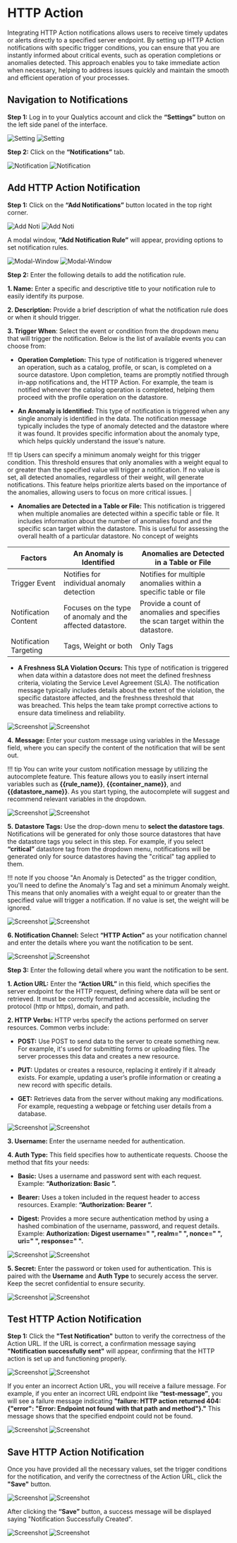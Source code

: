 # HTTP Action

Integrating HTTP Action notifications allows users to receive timely updates or alerts directly to a specified server endpoint. By setting up HTTP Action notifications with specific trigger conditions, you can ensure that you are instantly informed about critical events, such as operation completions or anomalies detected. This approach enables you to take immediate action when necessary, helping to address issues quickly and maintain the smooth and efficient operation of your processes.

## Navigation to Notifications

**Step 1:** Log in to your Qualytics account and click the **“Settings”** button on the left side panel of the interface. 

![Setting](../../../assets/notifications/services/http-action/settings-light-1.png#only-light)
![Setting](../../../assets/notifications/services/http-action/settings-dark-1.png#only-dark)

**Step 2:** Click on the **“Notifications”** tab.

![Notification](../../../assets/notifications/services/http-action/notification-light-2.png#only-light)
![Notification](../../../assets/notifications/services/http-action/notification-dark-2.png#only-dark)

## Add HTTP Action Notification

**Step 1:** Click on the **“Add Notifications”** button located in the top right corner.

![Add Noti](../../../assets/notifications/services/http-action/add-notification-light-3.png#only-light)
![Add Noti](../../../assets/notifications/services/http-action/add-notification-dark-3.png#only-dark)

A modal window, **“Add Notification Rule”** will appear, providing options to set notification rules.

![Modal-Window](../../../assets/notifications/services/http-action/modal-window-light-4.png#only-light)
![Modal-Window](../../../assets/notifications/services/http-action/modal-window-dark-4.png#only-dark)

**Step 2:** Enter the following details to add the notification rule.

**1. Name:** Enter a specific and descriptive title to your notification rule to easily identify its purpose.

**2. Description:** Provide a brief description of what the notification rule does or when it should trigger.

**3. Trigger When**: Select the event or condition from the dropdown menu that will trigger the notification. Below is the list of available events you can choose from:

- **Operation Completion:** This type of notification is triggered whenever an operation, such as a catalog, profile, or scan, is completed on a source datastore.  Upon completion, teams are promptly notified through in-app notifications and, the HTTP Action. For example, the team is notified whenever the catalog operation is completed, helping them proceed with the profile operation on the datastore. 

- **An Anomaly is Identified:** This type of notification is triggered when any single anomaly is identified in the data. The notification message typically includes the type of anomaly detected and the datastore where it was found. It provides specific information about the anomaly type, which helps quickly understand the issue's nature.

!!! tip 
    Users can specify a minimum anomaly weight for this trigger condition. This threshold ensures that only anomalies with a weight equal to or greater than the specified value will trigger a notification. If no value is set, all detected anomalies, regardless of their weight, will generate notifications. This feature helps prioritize alerts based on the importance of the anomalies, allowing users to focus on more critical issues.  |

- **Anomalies are Detected in a Table or File:** This notification is triggered when multiple anomalies are detected within a specific table or file. It includes information about the number of anomalies found and the specific scan target within the datastore. This is useful for assessing the overall health of a particular datastore. No concept of weights

| Factors | An Anomaly is Identified | Anomalies are Detected in a Table or File |
|-------- | -------|-------|
| Trigger Event | Notifies for individual anomaly detection | Notifies for multiple anomalies within a specific table or file |
| Notification Content | Focuses on the type of anomaly and the affected datastore. | Provide a count of anomalies and specifies the scan target within the datastore. |
| Notification Targeting  | Tags, Weight or both  | Only Tags  |

- **A Freshness SLA Violation Occurs:** This type of notification is triggered when data within a datastore does not meet the defined freshness criteria, violating the Service Level Agreement (SLA). The notification message typically includes details about the extent of the violation, the specific datastore affected, and the freshness threshold that   
  was breached. This helps the team take prompt corrective actions to ensure data timeliness and reliability.

![Screenshot](../../../assets/notifications/services/http-action/enter-details-light-5.png#only-light)
![Screenshot](../../../assets/notifications/services/http-action/enter-details-dark-5.png#only-dark)

**4.** **Message:** Enter your custom message using variables in the Message field, where you can specify the content of the notification that will be sent out. 

!!! tip 
    You can write your custom notification message by utilizing the autocomplete feature. This feature allows you to easily insert internal variables such as **{{rule_name}}**, **{{container_name}}**, and **{{datastore_name}}**. As you start typing, the autocomplete will suggest and recommend relevant variables in the dropdown.  

![Screenshot](../../../assets/notifications/services/http-action/message-light-6.png#only-light)
![Screenshot](../../../assets/notifications/services/http-action/message-dark-6.png#only-dark)

**5.** **Datastore Tags:** Use the drop-down menu to **select the datastore tags**. Notifications will be generated for only those source datastores that have the datastore tags you select in this step. For example, if you select **“critical”** datastore tag from the dropdown menu, notifications will be generated only for source datastores having the "critical" tag applied to them. 

!!! note 
    If you choose "An Anomaly is Detected" as the trigger condition, you'll need to define the Anomaly's Tag and set a minimum Anomaly weight. This means that only anomalies with a weight equal to or greater than the specified value will trigger a notification. If no value is set, the weight will be ignored. 

![Screenshot](../../../assets/notifications/services/http-action/tags-light-7.png#only-light)
![Screenshot](../../../assets/notifications/services/http-action/tags-dark-7.png#only-dark)

**6. Notification Channel:** Select **“HTTP Action”** as your notification channel and enter the details where you want the notification to be sent.

![Screenshot](../../../assets/notifications/services/http-action/notification-channel-light-8.png#only-light)
![Screenshot](../../../assets/notifications/services/http-action/notification-channel-dark-8.png#only-dark)

**Step 3:** Enter the following detail where you want the notification to be sent.

**1. Action URL:** Enter the **“Action URL”** in this field, which specifies the server endpoint for the HTTP request, defining where data will be sent or retrieved. It must be correctly formatted and accessible, including the protocol (http or https), domain, and path.

**2. HTTP Verbs:** HTTP verbs specify the actions performed on server resources. Common verbs include:

- **POST:** Use POST to send data to the server to create something new. For example, it's used for submitting forms or uploading files. The server processes this data and creates a new resource.

- **PUT:** Updates or creates a resource, replacing it entirely if it already exists. For example, updating a user’s profile information or creating a new record with specific details.

- **GET:** Retrieves data from the server without making any modifications. For example, requesting a webpage or fetching user details from a database.

![Screenshot](../../../assets/notifications/services/http-action/details-light-9.png#only-light)
![Screenshot](../../../assets/notifications/services/http-action/details-dark-9.png#only-dark)

**3. Username:** Enter the username needed for authentication. 

**4. Auth Type:** This field specifies how to authenticate requests. Choose the method that fits your needs:

- **Basic:** Uses a username and password sent with each request. Example: **“Authorization: Basic <base64-encoded-credentials>”.**

- **Bearer:** Uses a token included in the request header to access resources. Example: **“Authorization: Bearer <your-token>”.**  
    
- **Digest:** Provides a more secure authentication method by using a hashed combination of the username, password, and request details. Example: **Authorization: Digest username=" <username> ", realm=" <realm> ", nonce=" <nonce> ", uri=" <uri> ", response=" <response> ".**  
    
![Screenshot](../../../assets/notifications/services/http-action/details-light-10.png#only-light)
![Screenshot](../../../assets/notifications/services/http-action/details-dark-10.png#only-dark)

**5. Secret:**  Enter the password or token used for authentication. This is paired with the **Username** and **Auth Type** to securely access the server. Keep the secret confidential to ensure security.

![Screenshot](../../../assets/notifications/services/http-action/details-light-11.png#only-light)
![Screenshot](../../../assets/notifications/services/http-action/details-dark-11.png#only-dark)

## Test HTTP Action Notification

**Step 1:**  Click the **"Test Notification"** button to verify the correctness of the Action URL. If the URL is correct, a confirmation message saying **"Notification successfully sent"** will appear, confirming that the HTTP action is set up and functioning properly.

![Screenshot](../../../assets/notifications/services/http-action/test-noti-light-12.png#only-light)
![Screenshot](../../../assets/notifications/services/http-action/test-noti-dark-12.png#only-dark)

If you enter an incorrect Action URL, you will receive a failure message. For example, if you enter an incorrect URL endpoint like **“test-message”**, you will see a failure message indicating **"failure: HTTP action returned 404: {"error": "Error: Endpoint not found with that path and method"}."** This message shows that the specified endpoint could not be found.

![Screenshot](../../../assets/notifications/services/http-action/failed-noti-light-13.png#only-light)
![Screenshot](../../../assets/notifications/services/http-action/failed-noti-dark-13.png#only-dark)

## Save HTTP Action Notification

Once you have provided all the necessary values, set the trigger conditions for the notification, and verify the correctness of the Action URL, click the **"Save"** button.

![Screenshot](../../../assets/notifications/services/http-action/save-button-light-14.png#only-light)
![Screenshot](../../../assets/notifications/services/http-action/save-button-dark-14.png#only-dark)

After clicking the **“Save”** button, a success message will be displayed saying "Notification Successfully Created". 
 
![Screenshot](../../../assets/notifications/services/http-action/created-notification-light-15.png#only-light)
![Screenshot](../../../assets/notifications/services/http-action/created-notification-dark-15.png#only-dark)